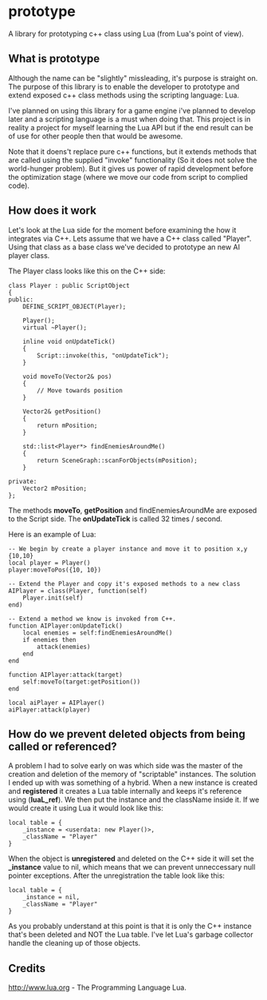 prototype
=========
A library for prototyping c++ class using Lua (from Lua's point of view).

What is prototype
-----------------
Although the name can be "slightly" missleading, it's purpose is straight on. The purpose of this library
is to enable the developer to prototype and extend exposed c++ class methods using the scripting language: Lua.

I've planned on using this library for a game engine i've planned to develop later and a scripting language
is a must when doing that. This project is in reality a project for myself learning the Lua API but if the end
result can be of use for other people then that would be awesome.

Note that it doens't replace pure c++ functions, but it extends methods that are called using the supplied "invoke" 
functionality (So it does not solve the world-hunger problem). But it gives us power of rapid development before
the optimization stage (where we move our code from script to complied code).

How does it work
----------------
Let's look at the Lua side for the moment before examining the how it integrates via C++. Lets assume that we have a
C++ class called "Player". Using that class as a base class we've decided to prototype an new AI player class.

The Player class looks like this on the C++ side:

    class Player : public ScriptObject
    {
    public:
        DEFINE_SCRIPT_OBJECT(Player);
        
        Player();
        virtual ~Player();
        
        inline void onUpdateTick()
        {
            Script::invoke(this, "onUpdateTick");
        }
        
        void moveTo(Vector2& pos)
        {
            // Move towards position
        }
        
        Vector2& getPosition()
        {
            return mPosition;
        }
        
        std::list<Player*> findEnemiesAroundMe()
        {
            return SceneGraph::scanForObjects(mPosition);
        }
        
    private:
        Vector2 mPosition;
    };

The methods **moveTo**, **getPosition** and findEnemiesAroundMe are exposed to the Script side. 
The **onUpdateTick** is called 32 times / second.

Here is an example of Lua:

    -- We begin by create a player instance and move it to position x,y {10,10}
    local player = Player()
    player:moveToPos({10, 10})
    
    -- Extend the Player and copy it's exposed methods to a new class
    AIPlayer = class(Player, function(self)
        Player.init(self)
    end)
    
    -- Extend a method we know is invoked from C++.
    function AIPlayer:onUpdateTick()
        local enemies = self:findEnemiesAroundMe()
        if enemies then
            attack(enemies)
        end
    end
    
    function AIPlayer:attack(target)
        self:moveTo(target:getPosition())
    end
    
    local aiPlayer = AIPlayer()
    aiPlayer:attack(player)

How do we prevent deleted objects from being called or referenced?
------------------------------------------------------------------

A problem I had to solve early on was which side was the master of the creation and deletion of the memory of
"scriptable" instances. The solution I ended up with was something of a hybrid. When a new instance is created and
**registered** it creates a Lua table internally and keeps it's reference using (**luaL_ref**). We then put the instance
and the className inside it. If we would create it using Lua it would look like this:

    local table = {
        _instance = <userdata: new Player()>,
        _className = "Player"
    }

When the object is **unregistered** and deleted on the C++ side it will set the **_instance** value to nil, which means
that we can prevent unneccessary null pointer exceptions. After the unregistration the table look like this:

    local table = {
        _instance = nil,
        _className = "Player"
    }

As you probably understand at this point is that it is only the C++ instance that's been deleted and NOT the Lua
table. I've let Lua's garbage collector handle the cleaning up of those objects.

Credits
-------
http://www.lua.org - The Programming Language Lua.

